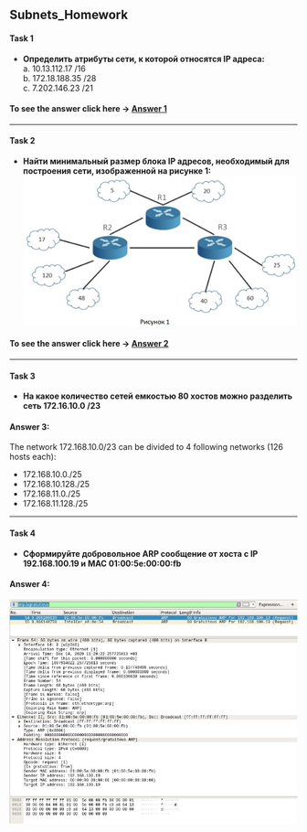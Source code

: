 ## Subnets_Homework

#### Task 1
* **Определить атрибуты сети, к которой относятся IP адреса:**<br/>
a. 10.13.112.17 /16 <br/>
b. 172.18.188.35 /28 <br/>
c. 7.202.146.23 /21 <br/>
#### To see the answer click here -> [Answer 1](https://github.com/MikeBakinovski/DevOps_Fundamentals/blob/main/01%20Subnets_Homework/Task_1/README.md "Go to Answer 1 .md")
---
#### Task 2
* **Найти минимальный размер блока IP адресов, необходимый для построения сети, изображенной на рисунке 1:**
![](https://github.com/MikeBakinovski/DevOps_Fundamentals/blob/main/01%20Subnets_Homework/Task_1/Picture_1.jpg)
#### To see the answer click here -> [Answer 2](https://github.com/MikeBakinovski/DevOps_Fundamentals/blob/main/01%20Subnets_Homework/Task_2/README.md "Go to Answer 2 .md")
---
#### Task 3
* **На какое количество сетей емкостью 80 хостов можно разделить сеть 172.16.10.0 /23**
#### Answer 3:
The network 172.168.10.0/23 can be divided to 4 following networks (126 hosts each):
* 172.168.10.0./25
* 172.168.10.128./25
* 172.168.11.0./25
* 172.168.11.128./25

---
#### Task 4
* **Сформируйте добровольное ARP сообщение от хоста с IP 192.168.100.19 и MAC 01:00:5е:00:00:fb**
#### Answer 4:
![](https://github.com/MikeBakinovski/DevOps_Fundamentals/blob/main/01%20Subnets_Homework/GARP.jpg)
